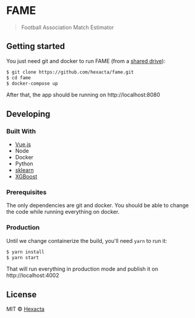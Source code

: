# FAME
>Football Association Match Estimator

## Getting started
You just need git and docker to run FAME (from a [shared drive](https://docs.docker.com/docker-for-windows/#shared-drives)):
```bash
$ git clone https://github.com/hexacta/fame.git
$ cd fame
$ docker-compose up
```
After that, the app should be running on http://localhost:8080  

## Developing

### Built With
- [Vue.js](https://vuejs.org)
- Node
- Docker
- Python
- [sklearn](http://scikit-learn.org/)
- [XGBoost](https://github.com/dmlc/xgboost)

### Prerequisites
The only dependencies are git and docker. You should be able to change the code while running everything on docker.

### Production
Until we change containerize the build, you'll need `yarn` to run it:
```bash
$ yarn install
$ yarn start
```
That will run everything in production mode and publish it on http://localhost:4002

## License

MIT © [Hexacta](http://www.hexacta.com)